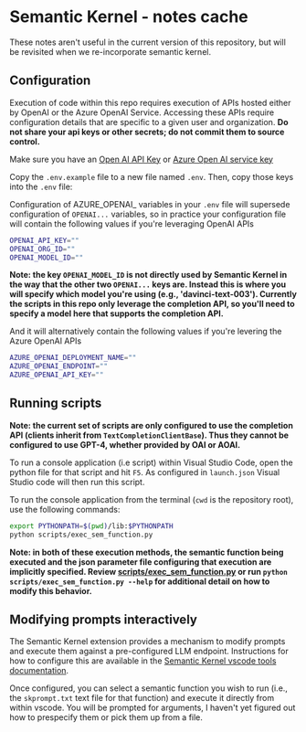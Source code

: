 # Semantic Kernel - notes cache

These notes aren't useful in the current version of this repository, but will be revisited when we re-incorporate semantic kernel.

## Configuration

Execution of code within this repo requires execution of APIs hosted either by OpenAI or the Azure OpenAI Service. Accessing these APIs require configuration details that are specific to a given user and organization. **Do not share your api keys or other secrets; do not commit them to source control.**

Make sure you have an
[Open AI API Key](https://openai.com/api/) or
[Azure Open AI service key](https://learn.microsoft.com/azure/cognitive-services/openai/quickstart?pivots=rest-api)

Copy the `.env.example` file to a new file named `.env`. Then, copy those keys into the `.env` file:

Configuration of AZURE_OPENAI_ variables in your `.env` file will supersede configuration of `OPENAI...` variables, so in practice your configuration file will contain the following values if you're leveraging OpenAI APIs

```bash
OPENAI_API_KEY=""
OPENAI_ORG_ID=""
OPENAI_MODEL_ID=""
```

**Note: the key `OPENAI_MODEL_ID` is not directly used by Semantic Kernel in the way that the other two `OPENAI...` keys are. Instead this is where you will specify which model you're using (e.g., 'davinci-text-003'). Currently the scripts in this repo only leverage the completion API, so you'll need to specify a model here that supports the completion API.**

And it will alternatively contain the following values if you're levering the Azure OpenAI APIs

```bash
AZURE_OPENAI_DEPLOYMENT_NAME=""
AZURE_OPENAI_ENDPOINT=""
AZURE_OPENAI_API_KEY=""
```

## Running scripts

**Note: the current set of scripts are only configured to use the completion API (clients inherit from `TextCompletionClientBase`). Thus they cannot be configured to use GPT-4, whether provided by OAI or AOAI.**

To run a console application (i.e script) within Visual Studio Code, open the python file for that script and hit `F5`.
As configured in `launch.json` Visual Studio code will then run this script.

To run the console application from the terminal (`cwd` is the repository root), use the following commands:

```bash
export PYTHONPATH=$(pwd)/lib:$PYTHONPATH
python scripts/exec_sem_function.py
```

**Note: in both of these execution methods, the semantic function being executed and the json parameter file configuring that execution are implicitly specified. Review [scripts/exec_sem_function.py](exec_sem_function.py) or run `python scripts/exec_sem_function.py --help` for additional detail on how to modify this behavior.**

## Modifying prompts interactively

The Semantic Kernel extension provides a mechanism to modify prompts and execute them against a pre-configured LLM endpoint. Instructions for how to configure this are available in the [Semantic Kernel vscode tools documentation](https://learn.microsoft.com/en-us/semantic-kernel/vs-code-tools/).

Once configured, you can select a semantic function you wish to run (i.e., the `skprompt.txt` text file for that function) and execute it directly from within vscode. You will be prompted for arguments, I haven't yet figured out how to prespecify them or pick them up from a file.

